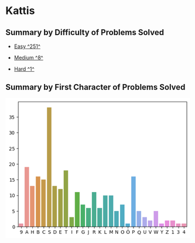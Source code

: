 # Kattis

## Summary by Difficulty of Problems Solved

- [Easy ^251^](easy.md)

- [Medium ^8^](medium.md)

- [Hard ^1^](hard.md)

## Summary by First Character of Problems Solved

![summary-by-first-char](summary-by-first-char.png)
